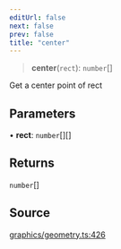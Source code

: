 ```yaml
---
editUrl: false
next: false
prev: false
title: "center"
---
```


> **center**(`rect`): `number`[]

Get a center point of rect

## Parameters

• **rect**: `number`[][]

## Returns

`number`[]

## Source

[graphics/geometry.ts:426](https://github.com/dgmjs/dgmjs/blob/main/packages/core/src/graphics/geometry.ts#L426)
